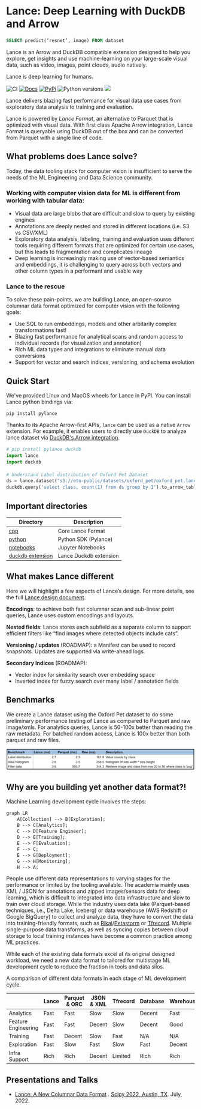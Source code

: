 # Lance: Deep Learning with DuckDB and Arrow

```sql
SELECT predict(‘resnet’, image) FROM dataset
```

Lance is an Arrow and DuckDB compatible extension designed to help you explore, get insights and use machine-learning on your large-scale visual data, such as video, images, point clouds, audio natively.

Lance is deep learning for humans.

![CI](https://github.com/eto-ai/lance/actions/workflows/cpp.yml/badge.svg) [![Docs](https://img.shields.io/badge/docs-passing-brightgreen)](https://eto-ai.github.io/lance/) [![PyPi](https://img.shields.io/pypi/v/pylance)](https://pypi.org/project/pylance/) ![Python versions](https://img.shields.io/pypi/pyversions/pylance) [![](https://dcbadge.vercel.app/api/server/zMM32dvNtd?style=flat)](https://discord.gg/zMM32dvNtd)

Lance delivers blazing fast performance for visual data use cases from exploratory data analysis to training and evaluation.

Lance is powered by <i>Lance Format</i>, an alternative to Parquet that is optimized with visual data. With first class Apache Arrow integration, Lance Format is queryable using DuckDB out of the box and can be converted from Parquet with a single line of code.

## What problems does Lance solve?

Today, the data tooling stack for computer vision is insufficient to serve the needs of the ML Engineering and Data Science community.

### Working with computer vision data for ML is different from working with tabular data:
- Visual data are large blobs that are difficult and slow to query by existing engines
- Annotations are deeply nested and stored in different locations (i.e. S3 vs CSV/XML)
- Exploratory data analysis, labeling, training and evaluation uses different tools requiring different formats that are optimized for certain use cases, but this leads to fragmentation and complicates lineage
- Deep learning is increasingly making use of vector-based semantics and embeddings, it is challenging to query across both vectors and other column types in a performant and usable way

### Lance to the rescue
To solve these pain-points, we are building Lance, an open-source columnar data format optimized for computer vision with the following goals:
- Use SQL to run embeddings, models and other arbitarily complex transformations fast!
- Blazing fast performance for analytical scans and random access to individual records (for visualization and annotation)
- Rich ML data types and integrations to eliminate manual data conversions
- Support for vector and search indices, versioning, and schema evolution

## Quick Start

We've provided Linux and MacOS wheels for Lance in PyPI. You can install Lance python bindings via:

```
pip install pylance
```

Thanks to its Apache Arrow-first APIs, `lance` can be used as a native `Arrow` extension.
For example, it enables users to directly use `DuckDB` to analyze lance dataset
via [DuckDB's Arrow integration](https://duckdb.org/docs/guides/python/sql_on_arrow).

```python
# pip install pylance duckdb
import lance
import duckdb

# Understand Label distribution of Oxford Pet Dataset
ds = lance.dataset("s3://eto-public/datasets/oxford_pet/oxford_pet.lance")
duckdb.query('select class, count(1) from ds group by 1').to_arrow_table()
```

## Important directories

| Directory                                  | Description                            |
|--------------------------------------------|----------------------------------------|
| [cpp](./cpp)                               | Core Lance Format |
| [python](./python)                         | Python SDK (Pylance)                |
| [notebooks](./python/notebooks)            | Jupyter Notebooks                      |
| [duckdb extension](./integration/duckdb)   | Lance Duckdb extension                 |

## What makes Lance different

Here we will highlight a few aspects of Lance’s design. For more details, see the full [Lance design document](https://docs.google.com/document/d/1kknVcqRK65YqGkKASuQ40apr2A2DyK0Qtx5nhCPCdqQ/edit).

**Encodings**: to achieve both fast columnar scan and sub-linear point queries, Lance uses custom encodings and layouts.

**Nested fields**: Lance stores each subfield as a separate column to support efficient filters like “find images where detected objects include cats”.

**Versioning / updates** (ROADMAP): a Manifest can be used to record snapshots. Updates are supported via write-ahead logs.

**Secondary Indices** (ROADMAP):
  - Vector index for similarity search over embedding space
  - Inverted index for fuzzy search over many label / annotation fields

## Benchmarks

We create a Lance dataset using the Oxford Pet dataset to do some preliminary performance testing of Lance as compared to Parquet and raw image/xmls. For analytics queries, Lance is 50-100x better than reading the raw metadata. For batched random access, Lance is 100x better than both parquet and raw files.

![](docs/lance_perf.png)

## Why are you building yet another data format?!

Machine Learning development cycle involves the steps:

```mermaid
graph LR
    A[Collection] --> B[Exploration];
    B --> C[Analytics];
    C --> D[Feature Engineer];
    D --> E[Training];
    E --> F[Evaluation];
    F --> C;
    E --> G[Deployment];
    G --> H[Monitoring];
    H --> A;
```

People use different data representations to varying stages for the performance or limited by the tooling available.
The academia mainly uses XML / JSON for annotations and zipped images/sensors data for deep learning, which
is difficult to integrated into data infrastructure and slow to train over cloud storage.
While the industry uses data lake (Parquet-based techniques, i.e., Delta Lake, Iceberg) or data warehouse (AWS Redshift
or Google BigQuery) to collect and analyze data, they have to convert the data into training-friendly formats, such
as [Rikai](https://github.com/eto-ai/rikai)/[Petastorm](https://github.com/uber/petastorm)
or [Tfrecord](https://www.tensorflow.org/tutorials/load_data/tfrecord).
Multiple single-purpose data transforms, as well as syncing copies between cloud storage to local training
instances have become a common practice among ML practices.

While each of the existing data formats excel at its original designed workload, we need a new data format
to tailored for multistage ML development cycle to reduce the fraction in tools and data silos.

A comparison of different data formats in each stage of ML development cycle.

|                     | Lance | Parquet & ORC | JSON & XML | Tfrecord | Database | Warehouse |
|---------------------|-------|---------------|------------|----------|----------|-----------|
| Analytics           | Fast  | Fast          | Slow       | Slow     | Decent   | Fast      |
| Feature Engineering | Fast  | Fast          | Decent     | Slow     | Decent   | Good      |
| Training            | Fast  | Decent        | Slow       | Fast     | N/A      | N/A       |
| Exploration         | Fast  | Slow          | Fast       | Slow     | Fast     | Decent    |
| Infra Support       | Rich  | Rich          | Decent     | Limited  | Rich     | Rich      |

## Presentations and Talks

* [Lance: A New Columnar Data Format](https://docs.google.com/presentation/d/1a4nAiQAkPDBtOfXFpPg7lbeDAxcNDVKgoUkw3cUs2rE/edit#slide=id.p)
  .
  [Scipy 2022, Austin, TX](https://www.scipy2022.scipy.org/posters). July, 2022.
